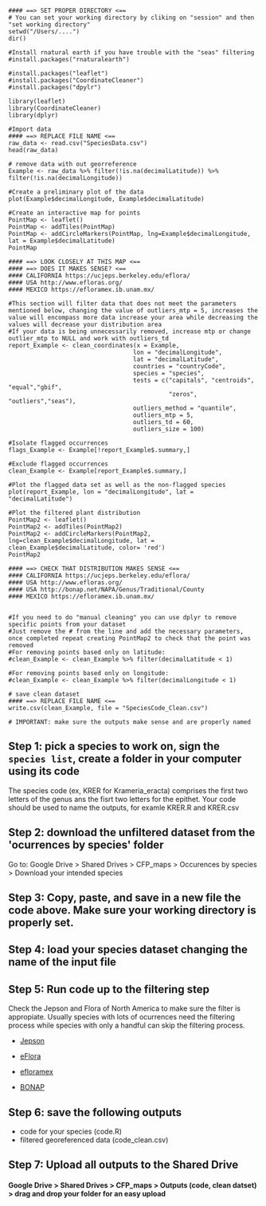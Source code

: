 ```
#### ==> SET PROPER DIRECTORY <==
# You can set your working directory by cliking on "session" and then "set working directory"
setwd("/Users/....") 
dir()

#Install rnatural earth if you have trouble with the "seas" filtering
#install.packages("rnaturalearth")

#install.packages("leaflet")
#install.packages("CoordinateCleaner")
#install.packages("dpylr")

library(leaflet)
library(CoordinateCleaner)
library(dplyr)

#Import data
#### ==> REPLACE FILE NAME <==
raw_data <- read.csv("SpeciesData.csv")
head(raw_data)

# remove data with out georreference
Example <- raw_data %>% filter(!is.na(decimalLatitude)) %>% filter(!is.na(decimalLongitude))

#Create a preliminary plot of the data
plot(Example$decimalLongitude, Example$decimalLatitude)

#Create an interactive map for points
PointMap <- leaflet()
PointMap <- addTiles(PointMap)
PointMap <- addCircleMarkers(PointMap, lng=Example$decimalLongitude, lat = Example$decimalLatitude)
PointMap

#### ==> LOOK CLOSELY AT THIS MAP <==
#### ==> DOES IT MAKES SENSE? <==
#### CALIFORNIA https://ucjeps.berkeley.edu/eflora/
#### USA http://www.efloras.org/
#### MEXICO https://efloramex.ib.unam.mx/

#This section will filter data that does not meet the parameters mentioned below, changing the value of outliers_mtp = 5, increases the value will encompass more data increase your area while decreasing the values will decrease your distribution area
#If your data is being unnecessarily removed, increase mtp or change outlier_mtp to NULL and work with outliers_td
report_Example <- clean_coordinates(x = Example, 
                                   lon = "decimalLongitude", 
                                   lat = "decimalLatitude",
                                   countries = "countryCode",
                                   species = "species",
                                   tests = c("capitals", "centroids", "equal","gbif",
                                             "zeros", "outliers","seas"),
                                   outliers_method = "quantile",
                                   outliers_mtp = 5,
                                   outliers_td = 60,
                                   outliers_size = 100)

#Isolate flagged occurrences
flags_Example <- Example[!report_Example$.summary,]

#Exclude flagged occurrences
clean_Example <- Example[report_Example$.summary,]

#Plot the flagged data set as well as the non-flagged species
plot(report_Example, lon = "decimalLongitude", lat = "decimalLatitude")

#Plot the filtered plant distribution 
PointMap2 <- leaflet()
PointMap2 <- addTiles(PointMap2)
PointMap2 <- addCircleMarkers(PointMap2, lng=clean_Example$decimalLongitude, lat = clean_Example$decimalLatitude, color= 'red')
PointMap2

#### ==> CHECK THAT DISTRIBUTION MAKES SENSE <==
#### CALIFORNIA https://ucjeps.berkeley.edu/eflora/
#### USA http://www.efloras.org/
#### USA http://bonap.net/NAPA/Genus/Traditional/County
#### MEXICO https://efloramex.ib.unam.mx/


#If you need to do "manual cleaning" you can use dplyr to remove specific points from your dataset
#Just remove the # from the line and add the necessary parameters, once completed repeat creating PointMap2 to check that the point was removed
#For removing points based only on latitude:
#clean_Example <- clean_Example %>% filter(decimalLatitude < 1)

#For removing points based only on longitude:
#clean_Example <- clean_Example %>% filter(decimalLongitude < 1)

# save clean dataset
#### ==> REPLACE FILE NAME <==
write.csv(clean_Example, file = "SpeciesCode_Clean.csv")

# IMPORTANT: make sure the outputs make sense and are properly named

```
## Step 1: pick a species to work on, sign the `species list`, create a folder in your computer using its code
The species code (ex, KRER for Krameria_eracta) comprises the first two letters of the genus ans the fisrt two letters for the epithet. Your code should be used to name the outputs, for examle KRER.R and KRER.csv  
## Step 2: download the unfiltered dataset from the 'ocurrences by species' folder
Go to: Google Drive > Shared Drives > CFP_maps > Occurences by species > Download your intended species
## Step 3: Copy, paste, and save in a new file the code above. Make sure your working directory is properly set.
## Step 4: load your species dataset changing the name of the input file
## Step 5: Run code up to the filtering step
Check the Jepson and Flora of North America to make sure the filter is appropiate. Usually species with lots of ocurrences need the filtering process while species with only a handful can skip the filtering process.

- [Jepson](https://ucjeps.berkeley.edu/eflora/)

- [eFlora](http://www.efloras.org/)

- [efloramex](https://efloramex.ib.unam.mx/)

- [BONAP](http://bonap.net/NAPA/Genus/Traditional/County)

## Step 6: save the following outputs
- code for your species (code.R)
- filtered georeferenced data (code_clean.csv)
## Step 7: Upload all outputs to the Shared Drive
#### Google Drive > Shared Drives > CFP_maps > Outputs (code, clean datset) > drag and drop your folder for an easy upload
